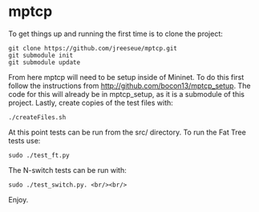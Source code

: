 mptcp
=====
To get things up and running the first time is to clone the project:
```
git clone https://github.com/jreeseue/mptcp.git 
git submodule init 
git submodule update
```
From here mptcp will need to be setup inside of Mininet. To do this first
follow the instructions from http://github.com/bocon13/mptcp_setup. The code
for this will already be in mptcp_setup, as it is a submodule of this
project. Lastly, create copies of the test files with:
```
./createFiles.sh
```
At this point tests can be run from the src/ directory. To run the Fat Tree
tests use:
```
sudo ./test_ft.py
```
The N-switch tests can be run with:
```
sudo ./test_switch.py. <br/><br/>
```
Enjoy.
